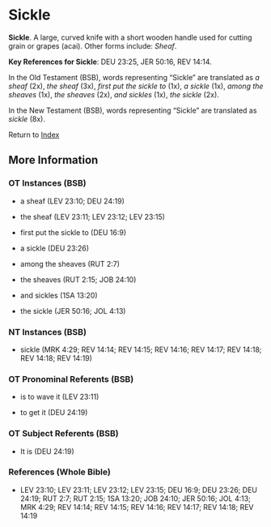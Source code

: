# Sickle
**Sickle**. 
A large, curved knife with a short wooden handle used for cutting grain or grapes (acai). 
Other forms include: 
*Sheaf*. 


**Key References for Sickle**: 
DEU 23:25, JER 50:16, REV 14:14. 


In the Old Testament (BSB), words representing “Sickle” are translated as 
*a sheaf* (2x), *the sheaf* (3x), *first put the sickle to* (1x), *a sickle* (1x), *among the sheaves* (1x), *the sheaves* (2x), *and sickles* (1x), *the sickle* (2x). 


In the New Testament (BSB), words representing “Sickle” are translated as 
*sickle* (8x). 


Return to [Index](00-Index.md)

## More Information

### OT Instances (BSB)

* a sheaf (LEV 23:10; DEU 24:19)

* the sheaf (LEV 23:11; LEV 23:12; LEV 23:15)

* first put the sickle to (DEU 16:9)

* a sickle (DEU 23:26)

* among the sheaves (RUT 2:7)

* the sheaves (RUT 2:15; JOB 24:10)

* and sickles (1SA 13:20)

* the sickle (JER 50:16; JOL 4:13)



### NT Instances (BSB)

* sickle (MRK 4:29; REV 14:14; REV 14:15; REV 14:16; REV 14:17; REV 14:18; REV 14:18; REV 14:19)



### OT Pronominal Referents (BSB)

* is to wave it (LEV 23:11)

* to get it (DEU 24:19)



### OT Subject Referents (BSB)

* It is (DEU 24:19)



### References (Whole Bible)

* LEV 23:10; LEV 23:11; LEV 23:12; LEV 23:15; DEU 16:9; DEU 23:26; DEU 24:19; RUT 2:7; RUT 2:15; 1SA 13:20; JOB 24:10; JER 50:16; JOL 4:13; MRK 4:29; REV 14:14; REV 14:15; REV 14:16; REV 14:17; REV 14:18; REV 14:19



